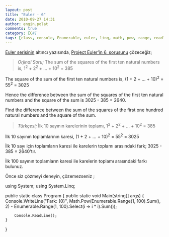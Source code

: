 ```yaml
---
layout: post
title: "Euler - 6"
date: 2010-09-27 14:31
author: engin.polat
comments: true
category: [C#]
tags: [class, console, Enumerable, euler, linq, math, pow, range, readline, select, static, sum, system.linq]
---
```

[Euler serisinin](http://www.enginpolat.com/etiket/euler/) altıncı yazısında, [Project Euler’in 6. sorusunu](http://projecteuler.net/index.php?section=problems&id=6) çözeceğiz;



>*Orjinal Soru;* The sum of the squares of the first ten natural numbers is,
1<sup>2</sup> + 2<sup>2</sup> + ... + 10<sup>2</sup> = 385

The square of the sum of the first ten natural numbers is,
(1 + 2 + ... + 10)<sup>2</sup> = 55<sup>2</sup> = 3025

Hence the difference between the sum of the squares of the first ten natural numbers and the square of the sum is 3025 - 385 = 2640.

Find the difference between the sum of the squares of the first one hundred natural numbers and the square of the sum.





>*Türkçesi;* İlk 10 sayının karelerinin toplamı,
1<sup>2</sup> + 2<sup>2</sup> + ... + 10<sup>2</sup> = 385

İlk 10 sayının toplamlarının karesi,
(1 + 2 + ... + 10)<sup>2</sup> = 55<sup>2</sup> = 3025

İlk 10 sayı için toplamların karesi ile karelerin toplamı arasındaki fark; 3025 - 385 = 2640'tır.

İlk 100 sayının toplamların karesi ile karelerin toplamı arasındaki farkı bulunuz.



Önce siz çözmeyi deneyin, çözemezseniz <!--more-->;



using System;
using System.Linq;

public static class Program
{
    public static void Main(string[] args)
    {
        Console.WriteLine("Fark: {0}", Math.Pow(Enumerable.Range(1, 100).Sum(), 2) - Enumerable.Range(1, 100).Select(i => i * i).Sum());

        Console.ReadLine();
    }
}


